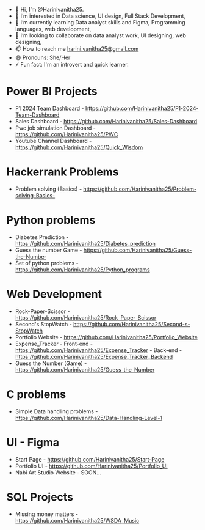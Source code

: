 - 👋 Hi, I’m @Harinivanitha25.
- 👀 I’m interested in Data science, UI design, Full Stack Development,
- 🌱 I’m currently learning Data analyst skills and Figma, Programming languages, web development, 
- 💞️ I’m looking to collaborate on data analyst work, UI designing, web designing, 
- 📫 How to reach me harini.vanitha25@gmail.com
- 😄 Pronouns: She/Her
- ⚡ Fun fact: I'm an introvert and quick learner.

# Power BI Projects
 - F1 2024 Team Dashboard - https://github.com/Harinivanitha25/F1-2024-Team-Dashboard
 - Sales Dashboard  - https://github.com/Harinivanitha25/Sales-Dashboard
 - Pwc job simulation Dashboard - https://github.com/Harinivanitha25/PWC
 - Youtube Channel Dashboard - https://github.com/Harinivanitha25/Quick_Wisdom

# Hackerrank Problems
 - Problem solving (Basics) - https://github.com/Harinivanitha25/Problem-solving-Basics-

# Python problems
 - Diabetes Prediction - https://github.com/Harinivanitha25/Diabetes_prediction
 - Guess the number Game - https://github.com/Harinivanitha25/Guess-the-Number
 - Set of python problems - https://github.com/Harinivanitha25/Python_programs

# Web Development
 - Rock-Paper-Scissor - https://github.com/Harinivanitha25/Rock_Paper_Scissor
 - Second's StopWatch - https://github.com/Harinivanitha25/Second-s-StopWatch
 - Portfolio Website -  https://github.com/Harinivanitha25/Portfolio_Website
 - Expense_Tracker   - Front-end - https://github.com/Harinivanitha25/Expense_Tracker
                     - Back-end - https://github.com/Harinivanitha25/Expense_Tracker_Backend
 - Guess the Number (Game) - https://github.com/Harinivanitha25/Guess_the_Number 

# C problems
 - Simple Data handling problems - https://github.com/Harinivanitha25/Data-Handling-Level-1

# UI - Figma
 - Start Page - https://github.com/Harinivanitha25/Start-Page
 - Portfolio UI - https://github.com/Harinivanitha25/Portfolio_UI
 - Nabi Art Studio Website - SOON...

# SQL Projects
 - Missing money matters - https://github.com/Harinivanitha25/WSDA_Music


<!---
Harinivanitha25/Harinivanitha25 is a ✨ special ✨ repository because its `README.md` (this file) appears on your GitHub profile.
You can click the Preview link to take a look at your changes.
--->
